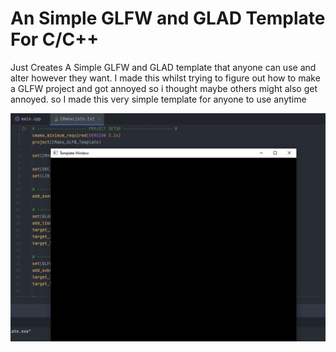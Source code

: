 # An Simple GLFW and GLAD Template For C/C++
Just Creates A Simple GLFW and GLAD template that anyone can use and alter however they want. I made this whilst trying to 
figure out how to make a GLFW project and got annoyed so i thought maybe others might also get annoyed. so I made this very 
simple template for anyone to use anytime

![Screenshot of the project being open in my IDE of choice CLION, but it should work in any that supports the CMake Systems.](readme/TemplateImage.png)
